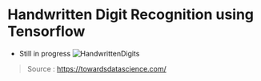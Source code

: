 # Handwritten Digit Recognition using Tensorflow
- Still in progress
![HandwrittenDigits](https://miro.medium.com/max/800/1*UN4Dq1T3-PnJfkAaK8o5TQ.png)
> Source : https://towardsdatascience.com/
